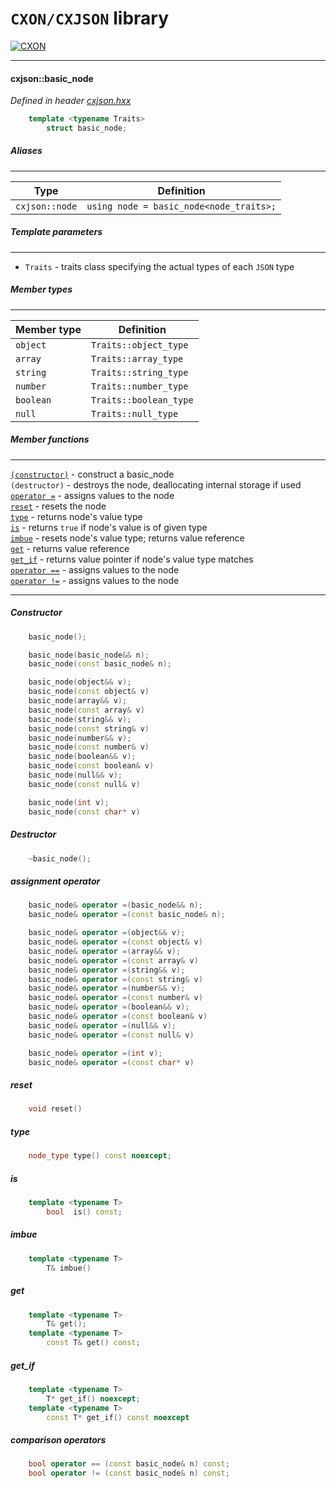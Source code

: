 # `CXON/CXJSON` library

[![CXON](https://img.shields.io/badge/version-0.42.0-608060.svg?style=plastic)](https://github.com/libcxon/cxon)

-------------------------------------------------------------------------------

#### cxjson::basic_node

_Defined in header [cxjson.hxx](cxjson.hxx)_

``` c++    
    template <typename Traits>
        struct basic_node;
```

##### Aliases
-------------------------------------------------------------------------------

Type            | Definition
----------------|----------------------------------------------------
`cxjson::node` | `using node = basic_node<node_traits>;`

##### Template parameters
-------------------------------------------------------------------------------

  - `Traits` - traits class specifying the actual types of each `JSON` type

##### Member types
-------------------------------------------------------------------------------

Member type|Definition
-----------|-----------
`object`  | `Traits::object_type`
`array`   | `Traits::array_type`
`string`  | `Traits::string_type`
`number`  | `Traits::number_type`
`boolean` | `Traits::boolean_type`
`null`    | `Traits::null_type`

##### Member functions
-------------------------------------------------------------------------------

[`(constructor)`](#constructor) - construct a basic_node  
`(destructor)` - destroys the node, deallocating internal storage if used  
[`operator =`](#assignment-operator) - assigns values to the node  
[`reset`](#operator) - resets the node  
[`type`](#type) - returns node's value type  
[`is`](#is) - returns `true` if node's value is of given type  
[`imbue`](#imbue) - resets node's value type; returns value reference  
[`get`](#get) - returns value reference  
[`get_if`](#get_if) - returns value pointer if node's value type matches  
[`operator ==`](#comparison-operators) - assigns values to the node  
[`operator !=`](#comparison-operators) - assigns values to the node  

-------------------------------------------------------------------------------

##### Constructor

``` c++
    basic_node();

    basic_node(basic_node&& n);
    basic_node(const basic_node& n);

    basic_node(object&& v);
    basic_node(const object& v)
    basic_node(array&& v);
    basic_node(const array& v)
    basic_node(string&& v);
    basic_node(const string& v)
    basic_node(number&& v);
    basic_node(const number& v)
    basic_node(boolean&& v);
    basic_node(const boolean& v)
    basic_node(null&& v);
    basic_node(const null& v)

    basic_node(int v);
    basic_node(const char* v)
```

##### Destructor

``` c++
    ~basic_node();
```

##### assignment operator

``` c++
    basic_node& operator =(basic_node&& n);
    basic_node& operator =(const basic_node& n);

    basic_node& operator =(object&& v);
    basic_node& operator =(const object& v)
    basic_node& operator =(array&& v);
    basic_node& operator =(const array& v)
    basic_node& operator =(string&& v);
    basic_node& operator =(const string& v)
    basic_node& operator =(number&& v);
    basic_node& operator =(const number& v)
    basic_node& operator =(boolean&& v);
    basic_node& operator =(const boolean& v)
    basic_node& operator =(null&& v);
    basic_node& operator =(const null& v)

    basic_node& operator =(int v);
    basic_node& operator =(const char* v)
```

##### reset

``` c++
    void reset()
```

##### type

``` c++
    node_type type() const noexcept;
```

##### is

``` c++
    template <typename T>
        bool  is() const;
```

##### imbue

``` c++
    template <typename T>
        T& imbue()
```

##### get

``` c++
    template <typename T>
        T& get();
    template <typename T>
        const T& get() const;
```

##### get_if

``` c++
    template <typename T>
        T* get_if() noexcept;
    template <typename T>
        const T* get_if() const noexcept
```

##### comparison operators

``` c++
    bool operator == (const basic_node& n) const;
    bool operator != (const basic_node& n) const;
```

